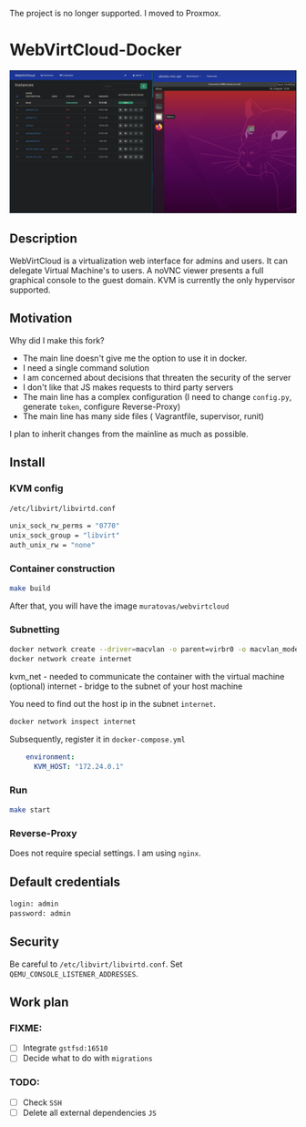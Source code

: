 The project is no longer supported.
I moved to Proxmox.

# WebVirtCloud-Docker

![scr](./scr.png)

## Description

WebVirtCloud is a virtualization web interface for admins and users. It can delegate Virtual Machine's to users. A noVNC viewer presents a full graphical console to the guest domain.  KVM is currently the only hypervisor supported.

## Motivation

Why did I make this fork?
- The main line doesn't give me the option to use it in docker.
- I need a single command solution
- I am concerned about decisions that threaten the security of the server
- I don't like that JS makes requests to third party servers
- The main line has a complex configuration (I need to change `config.py`, generate `token`, configure Reverse-Proxy)
- The main line has many side files (
Vagrantfile, supervisor, runit)

I plan to inherit changes from the mainline as much as possible.

## Install

### KVM config
`/etc/libvirt/libvirtd.conf`
```bash
unix_sock_rw_perms = "0770"
unix_sock_group = "libvirt"
auth_unix_rw = "none"
```

### Container construction
```bash
make build
```
After that, you will have the image `muratovas/webvirtcloud`

### Subnetting
```bash
docker network create --driver=macvlan -o parent=virbr0 -o macvlan_mode=bridge kvm_net
docker network create internet
```
kvm_net - needed to communicate the container with the virtual machine (optional)
internet - bridge to the subnet of your host machine

You need to find out the host ip in the subnet `internet`. 
```bash
docker network inspect internet  
```

Subsequently, register it in `docker-compose.yml`
```yaml
    environment:
      KVM_HOST: "172.24.0.1"
```

### Run
```bash
make start
```
### Reverse-Proxy
Does not require special settings. I am using `nginx`.

## Default credentials
```html
login: admin
password: admin
```
## Security
Be careful to `/etc/libvirt/libvirtd.conf`.
Set `QEMU_CONSOLE_LISTENER_ADDRESSES`.


## Work plan
### FIXME:
- [ ] Integrate `gstfsd:16510`
- [ ] Decide what to do with `migrations`

### TODO:
- [ ] Check `SSH` 
- [ ] Delete all external dependencies `JS`
